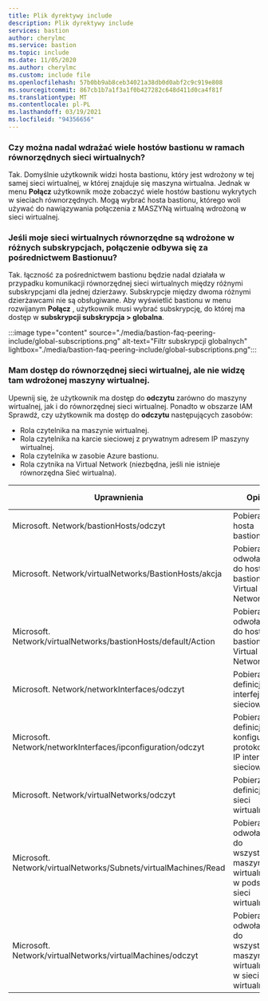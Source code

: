 ```yaml
---
title: Plik dyrektywy include
description: Plik dyrektywy include
services: bastion
author: cherylmc
ms.service: bastion
ms.topic: include
ms.date: 11/05/2020
ms.author: cherylmc
ms.custom: include file
ms.openlocfilehash: 57b0bb9ab8ceb34021a38db0d0abf2c9c919e808
ms.sourcegitcommit: 867cb1b7a1f3a1f0b427282c648d411d0ca4f81f
ms.translationtype: MT
ms.contentlocale: pl-PL
ms.lasthandoff: 03/19/2021
ms.locfileid: "94356656"
---
```

### <a name="can-i-still-deploy-multiple-bastion-hosts-across-peered-virtual-networks"></a>Czy można nadal wdrażać wiele hostów bastionu w ramach równorzędnych sieci wirtualnych?

Tak. Domyślnie użytkownik widzi hosta bastionu, który jest wdrożony w tej samej sieci wirtualnej, w której znajduje się maszyna wirtualna. Jednak w menu **Połącz** użytkownik może zobaczyć wiele hostów bastionu wykrytych w sieciach równorzędnych. Mogą wybrać hosta bastionu, którego woli używać do nawiązywania połączenia z MASZYNą wirtualną wdrożoną w sieci wirtualnej.

### <a name="if-my-peered-vnets-are-deployed-in-different-subscriptions-will-connectivity-via-bastion-work"></a>Jeśli moje sieci wirtualnych równorzędne są wdrożone w różnych subskrypcjach, połączenie odbywa się za pośrednictwem Bastionuu?

Tak. łączność za pośrednictwem bastionu będzie nadal działała w przypadku komunikacji równorzędnej sieci wirtualnych między różnymi subskrypcjami dla jednej dzierżawy. Subskrypcje między dwoma różnymi dzierżawcami nie są obsługiwane. Aby wyświetlić bastionu w menu rozwijanym **Połącz** , użytkownik musi wybrać subskrypcję, do której ma dostęp w **subskrypcji subskrypcja > globalna**.

:::image type="content" source="./media/bastion-faq-peering-include/global-subscriptions.png" alt-text="Filtr subskrypcji globalnych" lightbox="./media/bastion-faq-peering-include/global-subscriptions.png":::

### <a name="i-have-access-to-the-peered-vnet-but-i-cant-see-the-vm-deployed-there"></a>Mam dostęp do równorzędnej sieci wirtualnej, ale nie widzę tam wdrożonej maszyny wirtualnej.

Upewnij się, że użytkownik ma dostęp do **odczytu** zarówno do maszyny wirtualnej, jak i do równorzędnej sieci wirtualnej. Ponadto w obszarze IAM Sprawdź, czy użytkownik ma dostęp do **odczytu** następujących zasobów:

* Rola czytelnika na maszynie wirtualnej.
* Rola czytelnika na karcie sieciowej z prywatnym adresem IP maszyny wirtualnej.
* Rola czytelnika w zasobie Azure bastionu.
* Rola czytnika na Virtual Network (niezbędna, jeśli nie istnieje równorzędna Sieć wirtualna).

|Uprawnienia|Opis|Typ uprawnienia|
|---|---| ---|
|Microsoft. Network/bastionHosts/odczyt |Pobiera hosta bastionu|Akcja|
|Microsoft. Network/virtualNetworks/BastionHosts/akcja |Pobiera odwołania do hostów bastionu w Virtual Network.|Akcja|
|Microsoft. Network/virtualNetworks/bastionHosts/default/Action|Pobiera odwołania do hostów bastionu w Virtual Network.|Akcja|
|Microsoft. Network/networkInterfaces/odczyt|Pobiera definicję interfejsu sieciowego.|Akcja|
|Microsoft. Network/networkInterfaces/ipconfiguration/odczyt|Pobiera definicję konfiguracji protokołu IP interfejsu sieciowego.|Akcja|
|Microsoft. Network/virtualNetworks/odczyt|Pobierz definicję sieci wirtualnej|Akcja|
|Microsoft. Network/virtualNetworks/Subnets/virtualMachines/Read|Pobiera odwołania do wszystkich maszyn wirtualnych w podsieci sieci wirtualnej|Akcja|
|Microsoft. Network/virtualNetworks/virtualMachines/odczyt|Pobiera odwołania do wszystkich maszyn wirtualnych w sieci wirtualnej|Akcja|